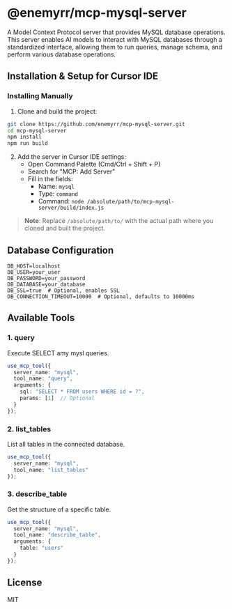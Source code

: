 # @enemyrr/mcp-mysql-server


A Model Context Protocol server that provides MySQL database operations. This server enables AI models to interact with MySQL databases through a standardized interface, allowing them to run queries, manage schema, and perform various database operations.


## Installation & Setup for Cursor IDE



### Installing Manually
1. Clone and build the project:
```bash
git clone https://github.com/enemyrr/mcp-mysql-server.git
cd mcp-mysql-server
npm install
npm run build
```

2. Add the server in Cursor IDE settings:
   - Open Command Palette (Cmd/Ctrl + Shift + P)
   - Search for "MCP: Add Server"
   - Fill in the fields:
     - Name: `mysql`
     - Type: `command`
     - Command: `node /absolute/path/to/mcp-mysql-server/build/index.js`

> **Note**: Replace `/absolute/path/to/` with the actual path where you cloned and built the project.

## Database Configuration


```env
DB_HOST=localhost
DB_USER=your_user
DB_PASSWORD=your_password
DB_DATABASE=your_database
DB_SSL=true  # Optional, enables SSL
DB_CONNECTION_TIMEOUT=10000  # Optional, defaults to 10000ms
```



## Available Tools

### 1. query
Execute SELECT amy mysl queries.

```typescript
use_mcp_tool({
  server_name: "mysql",
  tool_name: "query",
  arguments: {
    sql: "SELECT * FROM users WHERE id = ?",
    params: [1]  // Optional
  }
});
```

### 2. list_tables
List all tables in the connected database.

```typescript
use_mcp_tool({
  server_name: "mysql",
  tool_name: "list_tables"
});
```

### 3. describe_table
Get the structure of a specific table.

```typescript
use_mcp_tool({
  server_name: "mysql",
  tool_name: "describe_table",
  arguments: {
    table: "users"
  }
});
```

## License

MIT
